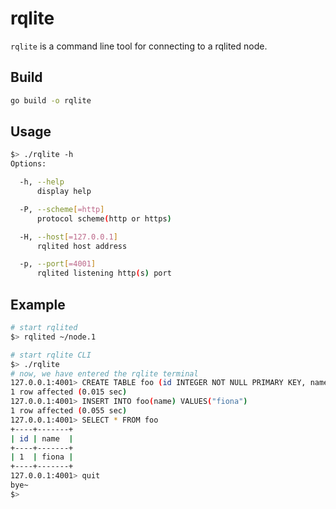 # rqlite

`rqlite` is a command line tool for connecting to a rqlited node.

## Build

```sh
go build -o rqlite
```

## Usage

```sh
$> ./rqlite -h
Options:

  -h, --help
      display help

  -P, --scheme[=http]
      protocol scheme(http or https)

  -H, --host[=127.0.0.1]
      rqlited host address

  -p, --port[=4001]
      rqlited listening http(s) port
```

## Example

```sh
# start rqlited
$> rqlited ~/node.1

# start rqlite CLI
$> ./rqlite
# now, we have entered the rqlite terminal
127.0.0.1:4001> CREATE TABLE foo (id INTEGER NOT NULL PRIMARY KEY, name TEXT)
1 row affected (0.015 sec)
127.0.0.1:4001> INSERT INTO foo(name) VALUES("fiona")
1 row affected (0.055 sec)
127.0.0.1:4001> SELECT * FROM foo
+----+-------+
| id | name  |
+----+-------+
| 1  | fiona |
+----+-------+
127.0.0.1:4001> quit
bye~
$>
```
